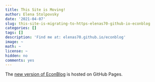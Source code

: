 ```yaml
---
title: This Site is Moving! 
author: Elena Stolpovsky
date: '2021-04-07'
slug: this-site-is-migrating-to-https-elenas70-github-io-econblog
categories: []
tags: []
description: 'Find me at: elenas70.github.io/econblog'
image: ~
math: ~
license: ~
hidden: no
comments: yes
---
```


The [new version of EconBlog](https://elenas70.github.io/econblog/) is hosted on GitHub Pages.

